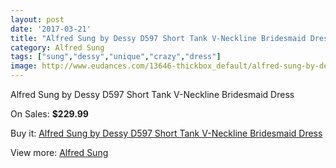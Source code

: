 ```yaml
---
layout: post
date: '2017-03-21'
title: "Alfred Sung by Dessy D597 Short Tank V-Neckline Bridesmaid Dress"
category: Alfred Sung
tags: ["sung","dessy","unique","crazy","dress"]
image: http://www.eudances.com/13646-thickbox_default/alfred-sung-by-dessy-d597-short-tank-v-neckline-bridesmaid-dress.jpg
---
```

Alfred Sung by Dessy D597 Short Tank V-Neckline Bridesmaid Dress

On Sales: **$229.99**
<a href="https://www.eudances.com/en/alfred-sung/4111-alfred-sung-by-dessy-d597-short-tank-v-neckline-bridesmaid-dress.html"><amp-img layout="responsive" width="600" height="600" src="//www.eudances.com/13646-thickbox_default/alfred-sung-by-dessy-d597-short-tank-v-neckline-bridesmaid-dress.jpg" alt="Alfred Sung by Dessy D597 Short Tank V-Neckline Bridesmaid Dress 0" /></a>
<a href="https://www.eudances.com/en/alfred-sung/4111-alfred-sung-by-dessy-d597-short-tank-v-neckline-bridesmaid-dress.html"><amp-img layout="responsive" width="600" height="600" src="//www.eudances.com/13647-thickbox_default/alfred-sung-by-dessy-d597-short-tank-v-neckline-bridesmaid-dress.jpg" alt="Alfred Sung by Dessy D597 Short Tank V-Neckline Bridesmaid Dress 1" /></a>
<a href="https://www.eudances.com/en/alfred-sung/4111-alfred-sung-by-dessy-d597-short-tank-v-neckline-bridesmaid-dress.html"><amp-img layout="responsive" width="600" height="600" src="//www.eudances.com/13648-thickbox_default/alfred-sung-by-dessy-d597-short-tank-v-neckline-bridesmaid-dress.jpg" alt="Alfred Sung by Dessy D597 Short Tank V-Neckline Bridesmaid Dress 2" /></a>
<a href="https://www.eudances.com/en/alfred-sung/4111-alfred-sung-by-dessy-d597-short-tank-v-neckline-bridesmaid-dress.html"><amp-img layout="responsive" width="600" height="600" src="//www.eudances.com/13649-thickbox_default/alfred-sung-by-dessy-d597-short-tank-v-neckline-bridesmaid-dress.jpg" alt="Alfred Sung by Dessy D597 Short Tank V-Neckline Bridesmaid Dress 3" /></a>

Buy it: [Alfred Sung by Dessy D597 Short Tank V-Neckline Bridesmaid Dress](https://www.eudances.com/en/alfred-sung/4111-alfred-sung-by-dessy-d597-short-tank-v-neckline-bridesmaid-dress.html "Alfred Sung by Dessy D597 Short Tank V-Neckline Bridesmaid Dress")

View more: [Alfred Sung](https://www.eudances.com/en/52-alfred-sung "Alfred Sung")